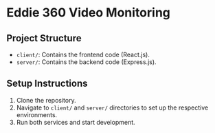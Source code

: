 # Eddie 360 Video Monitoring

## Project Structure
- `client/`: Contains the frontend code (React.js).
- `server/`: Contains the backend code (Express.js).

## Setup Instructions
1. Clone the repository.
2. Navigate to `client/` and `server/` directories to set up the respective environments.
3. Run both services and start development.
